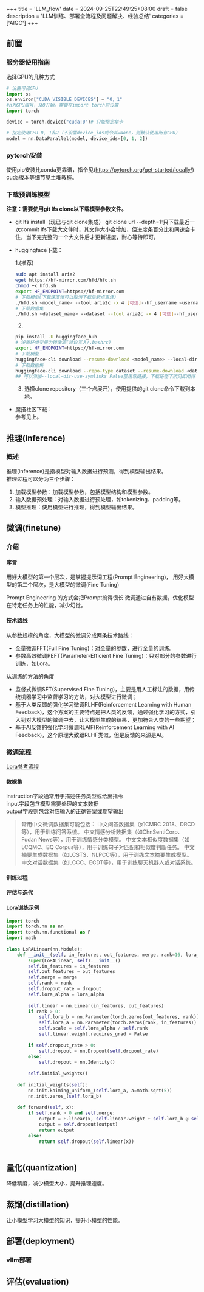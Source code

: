 +++
title = 'LLM_flow'
date = 2024-09-25T22:49:25+08:00
draft = false
description = 'LLM训练、部署全流程及问题解决、经验总结'
categories = ['AIGC']
+++

## 前置
### 服务器使用指南
选择GPU的几种方式
```python
# 设置可见GPU
import os
os.environ["CUDA_VISIBLE_DEVICES"] = "0，1"
#n为GPU编号，从0开始。需要在import torch前设置
import torch

device = torch.device("cuda:0")# 只能指定单卡

# 指定使用GPU 0, 1和2（不设置device_ids或令其=None，则默认使用所有GPU）
model = nn.DataParallel(model, device_ids=[0, 1, 2])
```
### pytorch安装
使用pip安装比conda更靠谱，指令见(<https://pytorch.org/get-started/locally/>)
cuda版本等细节见土堆教程。

### 下载预训练模型
**注意：需要使用git lfs clone以下载模型参数文件。**
* git lfs install（现已与git clone集成）
    git clone url --depth=1:只下载最近一次commit
    lfs下载大文件时，其文件大小会增加，但进度条百分比和网速会卡住，当下完完整的一个大文件后才更新进度，耐心等待即可。  

* huggingface下载：  

    1.(推荐)
    ```bash
    sudo apt install aria2
    wget https://hf-mirror.com/hfd/hfd.sh
    chmod +x hfd.sh
    export HF_ENDPOINT=https://hf-mirror.com
    # 下载模型(下载速度慢可以取消下载后断点重连)
    ./hfd.sh <model_name> --tool aria2c -x 4 [可选]--hf_username <username> --hf_token <apikey>
    # 下载数据集
    ./hfd.sh <dataset_name> --dataset --tool aria2c -x 4 [可选]--hf_username <username> --hf_token <apikey>
    ```
    2.  
    ```bash
    pip install -U huggingface_hub
    # 设置环境变量为镜像源(建议写入/.bashrc)
    export HF_ENDPOINT=https://hf-mirror.com
    # 下载模型
    huggingface-cli download --resume-download <model_name> --local-dir <local_dir_name>
    # 下载数据集
    huggingface-cli download --repo-type dataset --resume-download <dataset_name> --local-dir <local_dir_name>
    ## 可以添加--local-dir-use-symlinks False禁用软链接，下载路径下所见即所得
    ```  
    3. 选择clone repository（三个点展开），使用提供的git clone命令下载到本地。  

* 魔搭社区下载：  
    参考见上。

## 推理(inference)
### 概述    
推理(inference)是指模型对输入数据进行预测，得到模型输出结果。  
推理过程可以分为三个步骤：  
1. 加载模型参数：加载模型参数，包括模型结构和模型参数。
2. 输入数据预处理：对输入数据进行预处理，如tokenizing、padding等。
3. 模型推理：使用模型进行推理，得到模型输出结果。

## 微调(finetune)
### 介绍
#### 序言
用好大模型的第一个层次，是掌握提示词工程(Prompt Engineering)，
用好大模型的第二个层次，是大模型的微调(Fine Tuning)

Prompt Engineering 的方式会把Prompt搞得很长
微调通过自有数据，优化模型在特定任务上的性能，减少幻觉。  

#### 技术路线
从参数规模的角度，大模型的微调分成两条技术路线：
* 全量微调FFT(Full Fine Tuning)：对全量的参数，进行全量的训练。
* 参数高效微调PEFT(Parameter-Efficient Fine Tuning)：只对部分的参数进行训练，如Lora。

从训练的方法的角度
* 监督式微调SFT(Supervised Fine Tuning)，主要是用人工标注的数据，用传统机器学习中监督学习的方法，对大模型进行微调；
* 基于人类反馈的强化学习微调RLHF(Reinforcement Learning with Human Feedback)，这个方案的主要特点是把人类的反馈，通过强化学习的方式，引入到对大模型的微调中去，让大模型生成的结果，更加符合人类的一些期望；
* 基于AI反馈的强化学习微调RLAIF(Reinforcement Learning with AI Feedback)，这个原理大致跟RLHF类似，但是反馈的来源是AI。

### 微调流程
[Lora参考流程](<https://www.bilibili.com/video/BV1dr421w7J5>)
#### 数据集
instruction字段通常用于描述任务类型或给出指令  
input字段包含模型需要处理的文本数据  
output字段则包含对应输入的正确答案或期望输出  

>常用中文微调数据集可能包括：
    中文问答数据集（如CMRC 2018、DRCD等），用于训练问答系统。
    中文情感分析数据集（如ChnSentiCorp、Fudan News等），用于训练情感分类模型。
    中文文本相似度数据集（如LCQMC、BQ Corpus等），用于训练句子对匹配和相似度判断任务。
    中文摘要生成数据集（如LCSTS、NLPCC等），用于训练文本摘要生成模型。
    中文对话数据集（如LCCC、ECDT等），用于训练聊天机器人或对话系统。

#### 训练过程

#### 评估与迭代

#### Lora训练示例
```python
import torch ​
import torch.nn as nn​
import torch.nn.functional as F​
import math​
​
class LoRALinear(nn.Module):​
    def __init__(self, in_features, out_features, merge, rank=16, lora_alpha=16, dropout=0.5):​
        super(LoRALinear, self).__init__()​
        self.in_features = in_features​
        self.out_features = out_features​
        self.merge = merge​
        self.rank = rank​
        self.dropout_rate = dropout​
        self.lora_alpha = lora_alpha​
        ​
        self.linear = nn.Linear(in_features, out_features)​
        if rank > 0:​
            self.lora_b = nn.Parameter(torch.zeros(out_features, rank))​
            self.lora_a = nn.Parameter(torch.zeros(rank, in_features))​
            self.scale = self.lora_alpha / self.rank​
            self.linear.weight.requires_grad = False​
        ​
        if self.dropout_rate > 0:​
            self.dropout = nn.Dropout(self.dropout_rate)​
        else:​
            self.dropout = nn.Identity()​
        ​
        self.initial_weights()​
    ​
    def initial_weights(self):​
        nn.init.kaiming_uniform_(self.lora_a, a=math.sqrt(5))​
        nn.init.zeros_(self.lora_b)​
        ​
    def forward(self, x):​
        if self.rank > 0 and self.merge:​
            output = F.linear(x, self.linear.weight + self.lora_b @ self.lora_a * self.scale, self.linear.bias)​
            output = self.dropout(output)​
            return output​
        else:​
            return self.dropout(self.linear(x))​
​
```

## 量化(quantization)
降低精度，减少模型大小，提升推理速度。

## 蒸馏(distillation)
让小模型学习大模型的知识，提升小模型的性能。


## 部署(deployment)
### vllm部署

## 评估(evaluation)